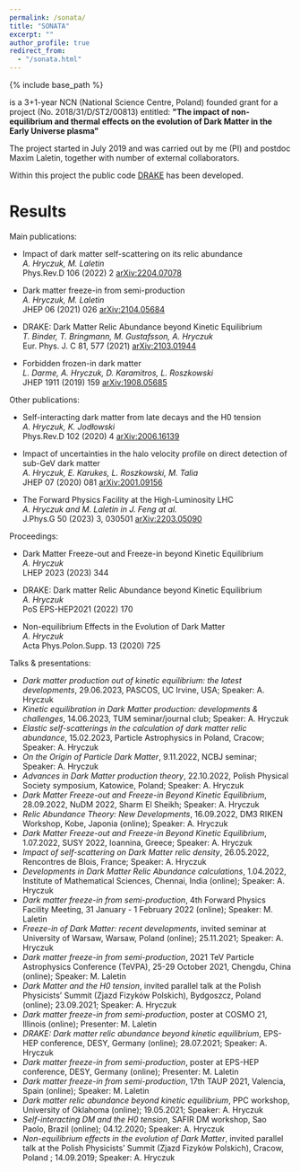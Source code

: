 ```yaml
---
permalink: /sonata/
title: "SONATA"
excerpt: ""
author_profile: true
redirect_from:
  - "/sonata.html"
---
```


{% include base_path %}

is a 3+1-year NCN (National Science Centre, Poland) founded grant for a project (No. 2018/31/D/ST2/00813) entitled:
**"The impact of non-equilibrium and thermal effects on the evolution of Dark Matter in the Early Universe plasma"**

The project started in July 2019 and was carried out by me (PI) and postdoc Maxim Laletin, together with number of external collaborators.

Within this project the public code [DRAKE](https://ahryczuk.github.io/drake/) has been developed.

Results
======

Main publications:
* Impact of dark matter self-scattering on its relic abundance <br>
_A. Hryczuk, M. Laletin_ <br>
Phys.Rev.D 106 (2022) 2 [arXiv:2204.07078](https://arxiv.org/abs/2204.07078)

* Dark matter freeze-in from semi-production <br>
_A. Hryczuk, M. Laletin_ <br>
JHEP 06 (2021) 026 [arXiv:2104.05684](https://arxiv.org/abs/2104.05684)

* DRAKE: Dark Matter Relic Abundance beyond Kinetic Equilibrium <br>
_T. Binder, T. Bringmann, M. Gustafsson, A. Hryczuk_ <br>
Eur. Phys. J. C 81, 577 (2021) [arXiv:2103.01944](https://arxiv.org/abs/2103.01944)

* Forbidden frozen-in dark matter <br>
_L. Darme, A. Hryczuk, D. Karamitros, L. Roszkowski_ <br>
JHEP 1911 (2019) 159 [arXiv:1908.05685](https://arxiv.org/abs/1908.05685)

Other publications:
* Self-interacting dark matter from late decays and the H0 tension <br>
_A. Hryczuk, K. Jodłowski_ <br>
Phys.Rev.D 102 (2020) 4 [arXiv:2006.16139](https://arxiv.org/abs/2006.16139)

* Impact of uncertainties in the halo velocity profile on direct detection of sub-GeV dark matter <br>
_A. Hryczuk, E. Karukes, L. Roszkowski, M. Talia_ <br>
JHEP 07 (2020) 081 [arXiv:2001.09156](https://arxiv.org/abs/2001.09156)

* The Forward Physics Facility at the High-Luminosity LHC <br>
_A. Hryczuk and M. Laletin in J. Feng at al._ <br>
J.Phys.G 50 (2023) 3, 030501 [arXiv:2203.05090](https://arxiv.org/abs/2203.05090)

Proceedings:
* Dark Matter Freeze-out and Freeze-in beyond Kinetic Equilibrium <br>
_A. Hryczuk_ <br>
LHEP 2023 (2023) 344

* DRAKE: Dark matter Relic Abundance beyond Kinetic Equilibrium <br>
_A. Hryczuk_ <br>
PoS EPS-HEP2021 (2022) 170

* Non-equilibrium Effects in the Evolution of Dark Matter <br>
_A. Hryczuk_ <br>
Acta Phys.Polon.Supp. 13 (2020) 725

Talks & presentations:
* _Dark matter production out of kinetic equilibrium: the latest developments_, 29.06.2023, PASCOS, UC Irvine, USA; Speaker: A. Hryczuk
* _Kinetic equilibration in Dark Matter production: developments & challenges_, 14.06.2023, TUM seminar/journal club; Speaker: A. Hryczuk
* _Elastic self-scatterings in the calculation of dark matter relic abundance_, 15.02.2023, Particle Astrophysics in Poland, Cracow; Speaker: A. Hryczuk
* _On the Origin of Particle Dark Matter_, 9.11.2022, NCBJ seminar; Speaker: A. Hryczuk
* _Advances in Dark Matter production theory_, 22.10.2022, Polish Physical Society symposium, Katowice, Poland; Speaker: A. Hryczuk
* _Dark Matter Freeze-out and Freeze-in Beyond Kinetic Equilibrium_, 28.09.2022, NuDM 2022, Sharm El Sheikh; Speaker: A. Hryczuk
* _Relic Abundance Theory: New Developments_, 16.09.2022, DM3 RIKEN Workshop, Kobe, Japonia (online); Speaker: A. Hryczuk
* _Dark Matter Freeze-out and Freeze-in Beyond Kinetic Equilibrium_, 1.07.2022, SUSY 2022, Ioannina, Greece; Speaker: A. Hryczuk
* _Impact of self-scattering on Dark Matter relic density_, 26.05.2022, Rencontres de Blois, France; Speaker: A. Hryczuk
* _Developments in Dark Matter Relic Abundance calculations_, 1.04.2022, Institute of Mathematical Sciences, Chennai, India (online); Speaker: A. Hryczuk
* _Dark matter freeze-in from semi-production_, 4th Forward Physics Facility Meeting, 31 January - 1 February 2022 (online); Speaker: M. Laletin
* _Freeze-in of Dark Matter: recent developments_, invited seminar at University of Warsaw, Warsaw, Poland (online); 25.11.2021; Speaker: A. Hryczuk
* _Dark matter freeze-in from semi-production_, 2021 TeV Particle Astrophysics Conference (TeVPA), 25-29 October 2021, Chengdu, China (online); Speaker: M. Laletin
* _Dark Matter and the H0 tension_, invited parallel talk at the Polish Physicists’ Summit (Zjazd Fizyków Polskich), Bydgoszcz, Poland (online); 23.09.2021; Speaker: A. Hryczuk
* _Dark matter freeze-in from semi-production_, poster at COSMO 21, Illinois (online); Presenter: M. Laletin
* _DRAKE: Dark matter relic abundance beyond kinetic equilibrium_, EPS-HEP conference, DESY, Germany (online); 28.07.2021; Speaker: A. Hryczuk
* _Dark matter freeze-in from semi-production_, poster at EPS-HEP conference, DESY, Germany (online); Presenter: M. Laletin
* _Dark matter freeze-in from semi-production_, 17th TAUP 2021, Valencia, Spain (online); Speaker: M. Laletin
* _Dark matter relic abundance beyond kinetic equilibrium_, PPC workshop, University of Oklahoma (online); 19.05.2021; Speaker: A. Hryczuk
* _Self-interacting DM and the H0 tension_,  SAFIR DM workshop, Sao Paolo, Brazil (online); 04.12.2020; Speaker: A. Hryczuk
* _Non-equilibrium effects in the evolution of Dark Matter_, invited parallel talk at the Polish Physicists’ Summit (Zjazd Fizyków Polskich), Cracow, Poland ; 14.09.2019; Speaker: A. Hryczuk

